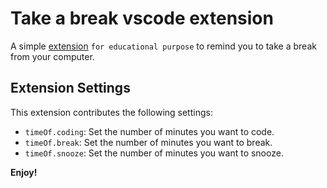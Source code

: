 # Take a break vscode extension

A simple [extension](https://marketplace.visualstudio.com/items?itemName=Amjad.take-a-break-from-coding) `for educational purpose` to remind you to take a break from your computer.

## Extension Settings

This extension contributes the following settings:

* `timeOf.coding`: Set the number of minutes you want to code.
* `timeOf.break`: Set the number of minutes you want to break.
* `timeOf.snooze`: Set the number of minutes you want to snooze.

**Enjoy!**
